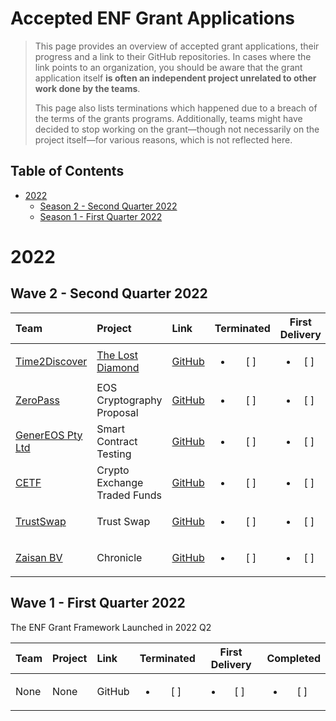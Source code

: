 # Accepted ENF Grant Applications <!-- omit in toc -->

> This page provides an overview of accepted grant applications, their progress and a link to their GitHub repositories. In cases where the link points to an organization, you should be aware that the grant application itself **is often an independent project unrelated to other work done by the teams**.
>
> This page also lists terminations which happened due to a breach of the terms of the grants programs. Additionally, teams might have decided to stop working on the grant—though not necessarily on the project itself—for various reasons, which is not reflected here.

## Table of Contents <!-- omit in toc -->

- [2022](#2022)
  - [Season 2 - Second Quarter 2022](#wave-2---second-quarter-2022)
  - [Season 1 - First Quarter 2022](#wave-1---first-quarter-2022)

# 2022

## Wave 2 - Second Quarter 2022

| Team | Project | Link | Terminated | First Delivery | Completed
| :--- | :------ | :--- | :--------: | :------------: | :-------: |
| [Time2Discover](https://time2discover.no/) | [The Lost Diamond](../applications/TheLostDiamond_BjornOmsland.md) | [GitHub](https://github.com/bjornomsland) | <ul><li>[ ] </li></ul> |  <ul><li>[ ] </li></ul> |  <ul><li>[ ] </li></ul> |
| [ZeroPass](https://zeropass.io/) | EOS Cryptography Proposal | [GitHub](https://github.com/ZeroPass/eosio.ck) | <ul><li>[ ] </li></ul> |  <ul><li>[ ] </li></ul> |  <ul><li>[ ] </li></ul> |
| [GenerEOS Pty Ltd](https://genereos.io/) | Smart Contract Testing | [GitHub](https://github.com/generEOS) | <ul><li>[ ] </li></ul> |  <ul><li>[ ] </li></ul> |  <ul><li>[ ] </li></ul> |
| [CETF](https://github.com/n0umen0n) | Crypto Exchange Traded Funds | [GitHub](https://github.com/n0umen0n) | <ul><li>[ ] </li></ul> |  <ul><li>[ ] </li></ul> |  <ul><li>[ ] </li></ul> |
| [TrustSwap](https://trustswap-testnet.web.app/) | Trust Swap | [GitHub](https://github.com/evm20) | <ul><li>[ ] </li></ul> |  <ul><li>[ ] </li></ul> |  <ul><li>[ ] </li></ul> |
| [Zaisan BV](https://zaisan.io/about/) | Chronicle | [GitHub](https://github.com/EOSChronicleProject/eos-chronicle) | <ul><li>[ ] </li></ul> |  <ul><li>[ ] </li></ul> |  <ul><li>[ ] </li></ul> |


## Wave 1 - First Quarter 2022

The ENF Grant Framework Launched in 2022 Q2

| Team | Project | Link | Terminated | First Delivery | Completed
| :--- | :------ | :--- | :--------: | :------------: | :-------: |
| None | None | GitHub | <ul><li>[ ] </li></ul> |  <ul><li>[ ] </li></ul> |  <ul><li>[ ] </li></ul> |
